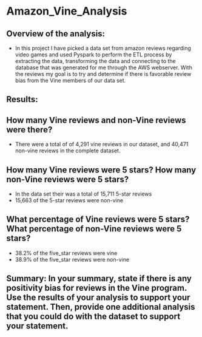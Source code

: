 # Amazon_Vine_Analysis

## Overview of the analysis:
- In this project I have picked a data set from amazon reviews regarding video games and used Pyspark to perform the ETL process by extracting the data, transforming the data and connecting to the database that was generated for me through the AWS webserver. With the reviews my goal is to try and determine if there is favorable review bias from the Vine members of our data set.

## Results: 

## How many Vine reviews and non-Vine reviews were there?
- There were a total of of 4,291 vine reviews in our dataset, and 40,471 non-vine reviews in the complete dataset.

## How many Vine reviews were 5 stars? How many non-Vine reviews were 5 stars?
- In the data set their was a total of 15,711 5-star reviews
- 15,663 of the 5-star reviews were non-vine

## What percentage of Vine reviews were 5 stars? What percentage of non-Vine reviews were 5 stars?
- 38.2% of the five_star reviews were vine
- 38.9% of the five_star reviews were non-vine

## Summary: In your summary, state if there is any positivity bias for reviews in the Vine program. Use the results of your analysis to support your statement. Then, provide one additional analysis that you could do with the dataset to support your statement.
